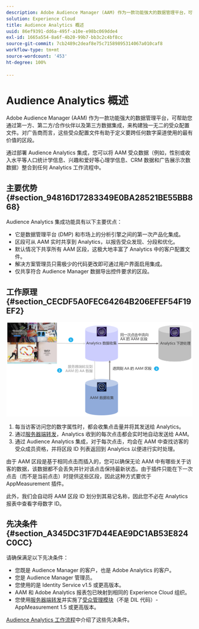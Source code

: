 ```yaml
---
description: Adobe Audience Manager (AAM) 作为一款功能强大的数据管理平台，可帮助您通过第一方、第二方/合作伙伴以及第三方数据集成，来构建独一无二的受众配置文件。对广告商而言，这些受众配置文件有助于定义要跨任何数字渠道使用的最有价值的区段。
solution: Experience Cloud
title: Audience Analytics 概述
uuid: 86ef9391-dd6a-495f-a10e-e98bc069dde4
exl-id: 1665a554-8a6f-4b20-99b7-bb3c2c4bf8cc
source-git-commit: 7cb2489c2deaf8e75c71589895314067a010caf8
workflow-type: tm+mt
source-wordcount: '453'
ht-degree: 100%

---
```


# Audience Analytics 概述

Adobe Audience Manager (AAM) 作为一款功能强大的数据管理平台，可帮助您通过第一方、第二方/合作伙伴以及第三方数据集成，来构建独一无二的受众配置文件。对广告商而言，这些受众配置文件有助于定义要跨任何数字渠道使用的最有价值的区段。

通过部署 Audience Analytics 集成，您可以将 AAM 受众数据（例如，性别或收入水平等人口统计学信息、兴趣和爱好等心理学信息、CRM 数据和广告展示次数数据）整合到任何 Analytics 工作流程中。

## 主要优势 {#section_94816D17283349E0BA28521BE55BB868}

Audience Analytics 集成功能具有以下主要优点：

* 它是数据管理平台 (DMP) 和市场上的分析引擎之间的第一次产品化集成。
* 区段可从 AAM 实时共享到 Analytics，以报告受众发现、分段和优化。
* 默认情况下共享所有 AAM 区段，这极大地丰富了 Analytics 中的客户配置文件。
* 解决方案管理员只需极少的代码更改即可通过用户界面启用集成。
* 仅共享符合 Audience Manager 数据导出控件要求的区段。

## 工作原理 {#section_CECDF5A0FEC64264B206EFEF54F19EF2}

![](assets/mc-aud-dataflow.png)

1. 每当访客访问您的数字属性时，都会收集点击量并将其发送给 Analytics。
1. 通过[服务器端转发](/help/admin/admin/c-server-side-forwarding/ssf.md)，Analytics 收到的每次点击都会实时地自动发送给 AAM。
1. 通过 Audience Analytics 集成，对于每次点击，均会在 AAM 中查找访客的受众成员资格，并将区段 ID 列表返回到 Analytics 以便进行实时处理。

由于 AAM 区段是基于相同点击而插入的，您可以确保无论 AAM 中有哪些关于访客的数据，该数据都不会丢失并针对该点击保持最新状态。由于插件只能在下一次点击（而不是当前点击）时提供这些区段，因此这种方式要优于 AppMeasurement 插件。

此外，我们会自动将 AAM 区段 ID 划分到其易记名称，因此您不必在 Analytics 报表中查看字母数字 ID。

## 先决条件 {#section_A345DC31F7D44EAE9DC1AB53E824C0CC}

请确保满足以下先决条件：

* 您既是 Audience Manager 的客户，也是 Adobe Analytics 的客户。
* 您是 Audience Manager 管理员。
* 您使用的是 Identity Service v1.5 或更高版本。
* AAM 和 Adobe Analytics 报表包已映射到相同的 Experience Cloud 组织。
* 您使用[服务器端转发](/help/admin/admin/c-server-side-forwarding/ssf.md)并实施了[受众管理模块](https://experienceleague.adobe.com/docs/audience-manager/user-guide/implementation-integration-guides/integration-other-solutions/audience-management-module.html?lang=zh-Hans)（不是 DIL 代码）- AppMeasurement 1.5 或更高版本。

[Audience Analytics 工作流程](/help/integrate/c-audience-analytics/c-workflow/audiences-workflow.md)中介绍了这些先决条件。
